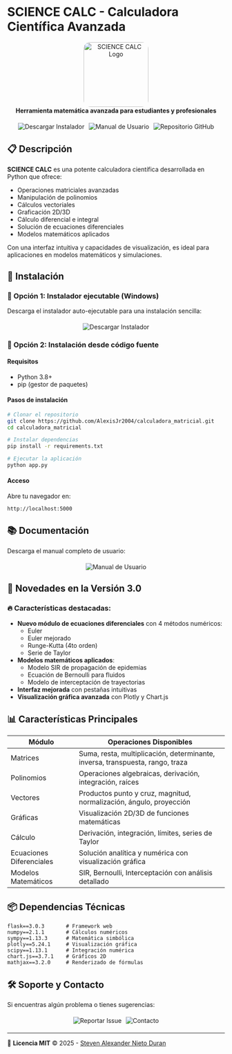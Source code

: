 
# SCIENCE CALC - Calculadora Científica Avanzada

<p align="center">
  <img src="https://cdn3d.iconscout.com/3d/premium/thumb/calculadora-4168193-3457124.png?f=webp" width="150" alt="SCIENCE CALC Logo" style="border-radius: 15px;">
  <br>
  <strong>Herramienta matemática avanzada para estudiantes y profesionales</strong>
</p>

<div align="center" style="display: flex; justify-content: center; gap: 10px; flex-wrap: wrap; margin: 20px 0;">
  <a href="https://drive.google.com/drive/folders/19wBxe_--0iD4wVQFVGS0qkgQbykX_vxg?usp=sharing" target="_blank" style="text-decoration: none;">
    <img src="https://img.shields.io/badge/⬇️_Descargar_Instalador_Windows-0078D6?style=for-the-badge&logo=windows&logoColor=white&border-radius=15px" alt="Descargar Instalador">
  </a>
  <a href="https://drive.google.com/file/d/1Dik0z4n06v4k1JwpVIjHRIvkCqvnykUm/view?usp=sharing" target="_blank" style="text-decoration: none;">
    <img src="https://img.shields.io/badge/📘_Manual_de_Usuario-FF6D01?style=for-the-badge&logo=bookstack&logoColor=white&border-radius=15px" alt="Manual de Usuario">
  </a>
  <a href="https://github.com/AlexisJr2004/calculadora_matricial" target="_blank" style="text-decoration: none;">
    <img src="https://img.shields.io/badge/💻_Repositorio_GitHub-181717?style=for-the-badge&logo=github&logoColor=white&border-radius=15px" alt="Repositorio GitHub">
  </a>
</div>

## 📋 Descripción

**SCIENCE CALC** es una potente calculadora científica desarrollada en Python que ofrece:

- Operaciones matriciales avanzadas
- Manipulación de polinomios
- Cálculos vectoriales
- Graficación 2D/3D
- Cálculo diferencial e integral
- Solución de ecuaciones diferenciales
- Modelos matemáticos aplicados

Con una interfaz intuitiva y capacidades de visualización, es ideal para aplicaciones en modelos matemáticos y simulaciones.

## 🚀 Instalación

### 🔹 Opción 1: Instalador ejecutable (Windows)
Descarga el instalador auto-ejecutable para una instalación sencilla:

<div align="center" style="margin: 20px 0;">
  <a href="https://drive.google.com/drive/folders/19wBxe_--0iD4wVQFVGS0qkgQbykX_vxg?usp=sharing" target="_blank" style="text-decoration: none;">
    <img src="https://img.shields.io/badge/⬇️_Descargar_Instalador-0078D6?style=for-the-badge&logo=windows&logoColor=white&border-radius=15px" alt="Descargar Instalador">
  </a>
</div>

### 🔹 Opción 2: Instalación desde código fuente

#### Requisitos
- Python 3.8+
- pip (gestor de paquetes)

#### Pasos de instalación
```bash
# Clonar el repositorio
git clone https://github.com/AlexisJr2004/calculadora_matricial.git
cd calculadora_matricial

# Instalar dependencias
pip install -r requirements.txt

# Ejecutar la aplicación
python app.py
```

#### Acceso
Abre tu navegador en:
```
http://localhost:5000
```

## 📚 Documentación

Descarga el manual completo de usuario:

<div align="center" style="margin: 20px 0;">
  <a href="https://drive.google.com/file/d/1Dik0z4n06v4k1JwpVIjHRIvkCqvnykUm/view?usp=sharing" target="_blank" style="text-decoration: none;">
    <img src="https://img.shields.io/badge/📘_Manual_de_Usuario-FF6D01?style=for-the-badge&logo=bookstack&logoColor=white&border-radius=15px" alt="Manual de Usuario">
  </a>
</div>

## 🌟 Novedades en la Versión 3.0

### 🔥 Características destacadas:
- **Nuevo módulo de ecuaciones diferenciales** con 4 métodos numéricos:
  - Euler
  - Euler mejorado
  - Runge-Kutta (4to orden)
  - Serie de Taylor
- **Modelos matemáticos aplicados**:
  - Modelo SIR de propagación de epidemias
  - Ecuación de Bernoulli para fluidos
  - Modelo de interceptación de trayectorias
- **Interfaz mejorada** con pestañas intuitivas
- **Visualización gráfica avanzada** con Plotly y Chart.js

## 📊 Características Principales

| Módulo | Operaciones Disponibles |
|--------|-------------------------|
| Matrices | Suma, resta, multiplicación, determinante, inversa, transpuesta, rango, traza |
| Polinomios | Operaciones algebraicas, derivación, integración, raíces |
| Vectores | Productos punto y cruz, magnitud, normalización, ángulo, proyección |
| Gráficas | Visualización 2D/3D de funciones matemáticas |
| Cálculo | Derivación, integración, límites, series de Taylor |
| Ecuaciones Diferenciales | Solución analítica y numérica con visualización gráfica |
| Modelos Matemáticos | SIR, Bernoulli, Interceptación con análisis detallado |

## 📦 Dependencias Técnicas

```plaintext
flask==3.0.3       # Framework web
numpy==2.1.1       # Cálculos numéricos
sympy==1.13.3      # Matemática simbólica
plotly==5.24.1     # Visualización gráfica
scipy==1.13.1      # Integración numérica
chart.js==3.7.1    # Gráficos 2D
mathjax==3.2.0     # Renderizado de fórmulas
```

## 🛠 Soporte y Contacto

Si encuentras algún problema o tienes sugerencias:

<div align="center" style="display: flex; justify-content: center; gap: 10px; flex-wrap: wrap; margin: 20px 0;">
  <a href="https://github.com/AlexisJr2004/calculadora_matricial/issues" target="_blank" style="text-decoration: none;">
    <img src="https://img.shields.io/badge/📌_Reportar_Issue-181717?style=for-the-badge&logo=github&logoColor=white&border-radius=15px" alt="Reportar Issue">
  </a>
  <a href="mailto:snietod@unemi.edu.ec" style="text-decoration: none;">
    <img src="https://img.shields.io/badge/✉️_Contacto-D14836?style=for-the-badge&logo=gmail&logoColor=white&border-radius=15px" alt="Contacto">
  </a>
</div>

---

📄 **Licencia MIT** © 2025 - [Steven Alexander Nieto Duran](https://github.com/AlexisJr2004)